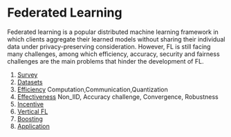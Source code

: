 # Federated Learning
Federated learning is a popular distributed machine learning framework in which clients aggregate their learned models without sharing their individual data under privacy-preserving consideration. However, FL is still facing many challenges, among which efficiency, accuracy, security and fairness challenges are the main problems that hinder the development of FL.

1. [Survey](survey.md)
2. [Datasets](datasets.md)
3. [Efficiency](Efficiency.md)
Computation,Communication,Quantization
4. [Effectiveness](Effectiveness.md)
Non_IID, Accuracy challenge, Convergence, Robustness
5. [Incentive](incentive.md)
6. [Vertical FL](vertical.md)
7. [Boosting](boosting.md)
8. [Application](application.md)

